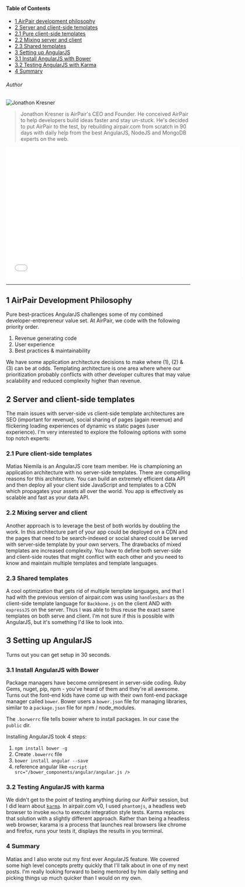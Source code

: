 #### Table of Contents
- [1 AirPair development philosophy](#1-airpair-development-philosophy)
- [2 Server and client-side templates](#2-server-and-client-side-templates)
 - [2.1 Pure client-side templates](#2-1-pure-client-side-templates)
 - [2.2 Mixing server and client](#2-2-mixing-server-and-client)
 - [2.3 Shared templates](#2-3-shared-templates)
- [3 Setting up AngularJS](#3-setting-up-angularjs)
 - [3.1 Install AngularJS with Bower](#3-1-install-angularjs-with-bower)
 - [3.2 Testing AngularJS with Karma](#3-2-testing-angularjs-with-karma)
- [4 Summary](#4-summary)

###### Author
![Jonathon Kresner](//gravatar.com/avatar/780d02a99798886da48711d8104801a4?s=100) 

> Jonathon Kresner is AirPair's CEO and Founder. He conceived AirPair to help developers build ideas faster and stay un-stuck.
> He's decided to put AirPair to the test, by rebuilding airpair.com from scratch in 90 days with daily help from the best 
> AngularJS, NodeJS and MongoDB experts on the web.

<iframe width="640" height="360" src="//www.youtube-nocookie.com/embed/GZess8ZAVAU" frameborder="0" allowfullscreen>
</iframe>

---

## 1 AirPair Development Philosophy

Pure best-practices AngularJS challenges some of my combined developer-entrepreneur value set. At AirPair, we code with the following priority order.

1. Revenue generating code
2. User experience
3. Best practices & maintainability

We have some application architecture decisions to make where (1), (2) & (3) can be at odds. Templating architecture is one area where where our prioritization probably conflicts with other developer cultures that may value scalability and reduced complexity higher than revenue.

## 2 Server and client-side templates
 The main issues with server-side vs client-side template architectures are SEO (important for revenue), social sharing of pages (again revenue) and flickering loading experiences of dynamic vs static pages (user experience). I'm very interested to explore the following options with some top notch experts:

### 2.1 Pure client-side templates
Matias Niemila is an AngularJS core team member. He is championing an application architecture with no server-side templates. There are compelling reasons for this architecture. You can build an extremely efficient data API and then deploy all your client side JavaScript and templates to a CDN which propagates your assets all over the world. You app is effectively as scalable and fast as your data API.

### 2.2 Mixing server and client
Another approach is to leverage the best of both worlds by doubling the work. In this architecture part of your app could be deployed on a CDN and the pages that need to be search-indexed or social shared could be served with server-side template by your own servers. The drawbacks of mixed templates are increased complexity. You have to define both server-side and client-side routes that might conflict with each other and you need to know and maintain multiple templates and template languages.

### 2.3 Shared templates
A cool optimization that gets rid of multiple template languages, and that I had with the previous version of airpair.com was using `handlesbars` as the client-side template language for `Backbone.js` on the client AND with `expressJS` on the server. Thus I was able to thus reuse the exact same templates on both serve and client. I'm not sure if this is possible with AngularJS, but it's something I'd like to look into.

## 3 Setting up AngularJS

Turns out you can get setup in 30 seconds.

### 3.1 Install AngularJS with Bower

Package managers have become omnipresent in server-side coding. Ruby Gems, nuget, pip, npm - you've heard of them and they're all awesome. Turns out the font-end kids have come up with their own font-end package manager called `bower`. Bower users a `bower.json` file for managing libraries, similar to a `package.json` file for npm / node_modules.

The `.borwerrc` file tells bower where to install packages. In our case the `public` dir.

Installing AngularJS took 4 steps:

 1. `npm install bower -g`
 2. Create `.bowerrc` file
 3. `bower install angular --save`
 4. reference angular like `<script src="/bower_components/angular/angular.js />`
	

### 3.2 Testing AngularJS with karma
We didn't get to the point of testing anything during our AirPair session, but I did learn about [`karma`](//karma-runner.github.io/). In airpair.com v0, I used `phantomjs`, a headless web browser to invoke `mocha` to execute integration style tests. Karma replaces that solution with a slightly different approach. Rather than being a headless web browser, karama is a process that launches real browsers like chrome and firefox, runs your tests it, displays the results in you terminal.

### 4 Summary

Matias and I also wrote out my first ever AngularJS feature. We covered some high level concepts pretty quickly that I'll talk about in one of my next posts. I'm really looking forward to being mentored by him daily setting and picking things up much quicker than I would on my own.